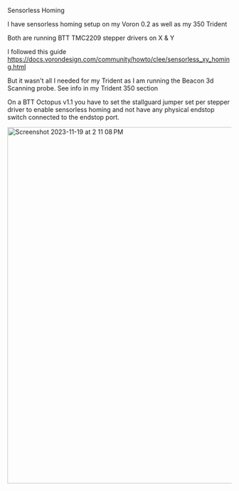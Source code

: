 Sensorless Homing


I have sensorless homing setup on my Voron 0.2 as well as my 350 Trident

Both are running BTT TMC2209 stepper drivers on X & Y

I followed this guide https://docs.vorondesign.com/community/howto/clee/sensorless_xy_homing.html

But it wasn't all I needed for my Trident as I am running the Beacon 3d Scanning probe.  See info in my Trident 350 section

On a BTT Octopus v1.1 you have to set the stallguard jumper set per stepper driver to enable sensorless homing and not have any physical endstop switch connected to the endstop port.

<img width="800" alt="Screenshot 2023-11-19 at 2 11 08 PM" src="https://github.com/Alex3DLabs/Klipper_Configs/assets/113078228/9c35a16b-14eb-4889-b0df-4f6825ad7231">



